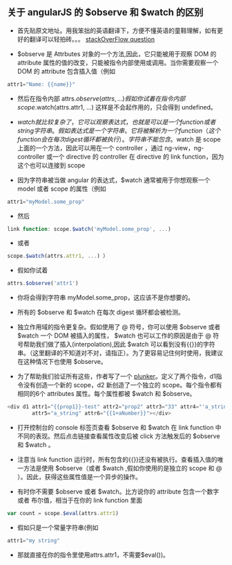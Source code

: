 ## 关于 angularJS 的 $observe 和 $watch 的区别

* 首先贴原文地址。用我笨拙的英语翻译下，方便不懂英语的童鞋理解，如有更好的翻译可以轻拍砖。。。
[stackOverFlow question](https://stackoverflow.com/questions/14876112/angularjs-difference-between-the-observe-and-watch-methods)


* $observe 是 Attrbutes 对象的一个方法,因此，它只能被用于观察 DOM 的 attribute 属性的值的改变，只能被指令内部使用或调用。当你需要观察一个 DOM 的 attribute 包含插入值（例如 
``` js
attr1="Name: {{name}}"
```
* 然后在指令内部 attrs.$observe(attrs, ...) 假如你试着在指令内部 scope.$watch(attrs.attr1, ...) 这样是不会起作用的，只会得到 undefined。 

* $watch 就比较复杂了，它可以观察表达式，也就是可以是一个 function 或者 string 字符串。假如表达式是一个字符串，它将被解析为一个 function（这个 function 会在每次digest循环都被执行）。字符串不能包含{{}}。$watch 是 scope 上面的一个方法，因此可以用在一个 controller ，通过 ng-view，ng-controller 或一个 directive 的 controller 在 directive 的 link function，因为这个也可以连接到 scope

* 因为字符串被当做 angular 的表达式，$watch 通常被用于你想观察一个 model 或者 scope 的属性（例如 

``` js
attr1="myModel.some_prop"
```
* 然后 
``` js
link function: scope.$watch('myModel.some_prop', ...) 
```
* 或者 
``` js
scope.$watch(attrs.attr1, ...) ）
```

* 假如你试着 
``` js
attrs.$observe('attr1')
```
* 你将会得到字符串 myModel.some_prop，这应该不是你想要的。

* 所有的 $observe 和 $watch 在每次 digest 循环都会被检测。

* 独立作用域的指令更复杂。假如使用了 @ 符号，你可以使用 $observe 或者 $watch 一个 DOM 被插入的属性， $watch 也可以工作的原因是由于 @ 符号帮助我们做了插入(interpolation),因此 $watch 可以看到没有{{}}的字符串。（这里翻译的不知道对不对，请指正）。为了更容易记住何时使用，我建议在这种情况下也使用 $observe。

* 为了帮助我们验证所有这些，作者写了一个 [plunker](http://plnkr.co/edit/HBha8sVdeCqhJtQghGxw?p=preview)。定义了两个指令，d1指令没有创造一个新的 scope，d2 新创造了一个独立的 scope。每个指令都有相同的6个 attributes 属性。每个属性都被 $watch 和 $observe。

``` js
<div d1 attr1="{{prop1}}-test" attr2="prop2" attr3="33" attr4="'a_string'"
        attr5="a_string" attr6="{{1+aNumber}}"></div>
```

* 打开控制台的 console 标签页查看 $observe 和 $watch 在 link function 中不同的表现。然后点击链接查看属性改变后被 click 方法触发后的 $observe 和 $watch 。

 * 注意当 link function 运行时，所有包含的{{}}还没有被执行。查看插入值的唯一方法是使用 $observe（或者 $watch ,假如你使用的是独立的 scope 和 @ ）。因此，获得这些属性值是一个异步的操作。

 * 有时你不需要 $observe 或者 $watch。比方说你的 attribute 包含一个数字 或者 布尔值，相当于在你的 link function 里面 
 ``` js
 var count = scope.$eval(attrs.attr1)
 ```
 * 假如只是一个常量字符串(例如
``` js
attr1="my string"
```
* 那就直接在你的指令里使用attrs.attr1，不需要$eval())。